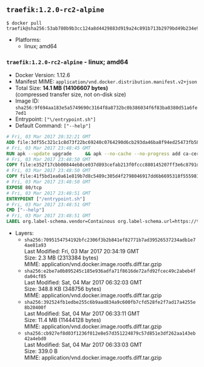 ## `traefik:1.2.0-rc2-alpine`

```console
$ docker pull traefik@sha256:53ab780b9b3cc124a8d4429883d919a24c891b713b2979bd49b234e9e5416ee4
```

-	Platforms:
	-	linux; amd64

### `traefik:1.2.0-rc2-alpine` - linux; amd64

-	Docker Version: 1.12.6
-	Manifest MIME: `application/vnd.docker.distribution.manifest.v2+json`
-	Total Size: **14.1 MB (14106607 bytes)**  
	(compressed transfer size, not on-disk size)
-	Image ID: `sha256:9f694aa183e5a5749690c3164f8a8732bc0b386034f6f83ba0380d51a6fe7ed1`
-	Entrypoint: `["\/entrypoint.sh"]`
-	Default Command: `["--help"]`

```dockerfile
# Fri, 03 Mar 2017 20:32:21 GMT
ADD file:3df55c321c1c8d73f22bc69240c0764290d6cb293da46ba8f94ed25473fb5853 in / 
# Fri, 03 Mar 2017 23:48:45 GMT
RUN apk --update upgrade     && apk --no-cache --no-progress add ca-certificates     && rm -rf /var/cache/apk/*
# Fri, 03 Mar 2017 23:48:50 GMT
COPY file:e352f17cbb00844eb8ce037d893cefab213f0fccc880145207ff3e6c8791d472 in /usr/local/bin/ 
# Fri, 03 Mar 2017 23:48:50 GMT
COPY file:41f5bd1ea0a61e819b7d8c5489c305d4f2798046917dd6b6695318f555981727 in / 
# Fri, 03 Mar 2017 23:48:50 GMT
EXPOSE 80/tcp
# Fri, 03 Mar 2017 23:48:51 GMT
ENTRYPOINT ["/entrypoint.sh"]
# Fri, 03 Mar 2017 23:48:51 GMT
CMD ["--help"]
# Fri, 03 Mar 2017 23:48:51 GMT
LABEL org.label-schema.vendor=Containous org.label-schema.url=https://traefik.io org.label-schema.name=Traefik org.label-schema.description=A modern reverse-proxy org.label-schema.version=v1.2.0-rc2 org.label-schema.docker.schema-version=1.0
```

-	Layers:
	-	`sha256:7095154754192bfc2306f3b2b841ef82771b7ad39526537234adb1e74ae81a93`  
		Last Modified: Fri, 03 Mar 2017 20:34:19 GMT  
		Size: 2.3 MB (2313384 bytes)  
		MIME: application/vnd.docker.image.rootfs.diff.tar.gzip
	-	`sha256:e2be7a0b895245c185e936adfa71f8616de72afd92fcec49c2abeb4fda04cf85`  
		Last Modified: Sat, 04 Mar 2017 06:32:03 GMT  
		Size: 348.8 KB (348756 bytes)  
		MIME: application/vnd.docker.image.rootfs.diff.tar.gzip
	-	`sha256:392524fb1edbe255c6b9aad834a9c600fb7cfd528fe2f7ad17a4255e8b20400f`  
		Last Modified: Sat, 04 Mar 2017 06:33:11 GMT  
		Size: 11.4 MB (11444128 bytes)  
		MIME: application/vnd.docker.image.rootfs.diff.tar.gzip
	-	`sha256:cb927ef8d03f1236f012e8e57d351224879c57d851e3df262aa143eb42a4ebd0`  
		Last Modified: Sat, 04 Mar 2017 06:33:03 GMT  
		Size: 339.0 B  
		MIME: application/vnd.docker.image.rootfs.diff.tar.gzip
